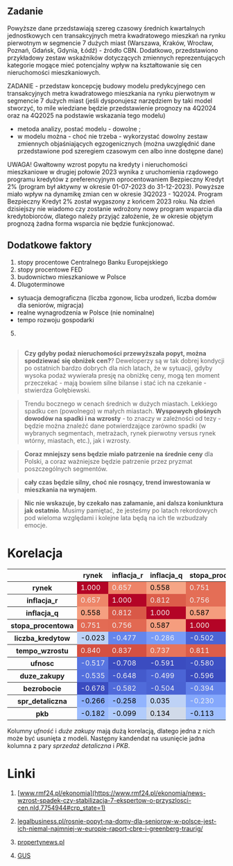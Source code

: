 ## Zadanie

Powyższe dane przedstawiają szereg czasowy średnich kwartalnych jednostkowych cen transakcyjnych metra kwadratowego mieszkań na rynku pierwotnym w segmencie 7 dużych miast (Warszawa, Kraków, Wrocław, Poznań, Gdańsk, Gdynia, Łódź) - źródło CBN.
Dodatkowo, przedstawiono przykładowy zestaw wskaźników dotyczących zmiennych reprezentujących kategorie mogące mieć potencjalny wpływ na kształtowanie się cen nieruchomości mieszkaniowych.

ZADANIE - przedstaw koncepcję budowy modelu predykcyjnego cen transakcyjnych metra kwadratowego mieszkania na rynku pierwotnym w segmencie 7 dużych miast 
(jeśli dysponujesz narzędziem by taki model stworzyć, to mile wiedziane będzie przedstawienie prognozy na 4Q2024 oraz na 4Q2025 na podstawie wskazania tego modelu)																	

- metoda analizy, postać modelu - dowolne ;
- w modelu można - choć nie trzeba - wykorzystać dowolny zestaw zmiennych objaśniających egzogenicznych (można uwzględnić dane przedstawione pod szeregiem czasowym cen albo inne dostępne dane)

UWAGA! Gwałtowny wzrost popytu na kredyty i nieruchomości mieszkaniowe w drugiej połowie 2023 wynika z uruchomienia rządowego programu kredytów z preferencyjnym oprocentowaniem Bezpieczny Kredyt 2% (program był aktywny w okresie 01-07-2023 do 31-12-2023). Powyższe miało wpływ na dynamikę zmian cen w okresie 3Q2023 - 1Q2024. 
Program Bezpieczny Kredyt 2% został wygaszony z końcem 2023 roku. Na dzień dzisiejszy nie wiadomo czy zostanie wdrożony nowy program wsparcia dla kredytobiorców, dlatego należy przyjąć założenie, że w okresie objętym prognozą żadna forma wsparcia nie będzie funkcjonować.																	

## Dodatkowe faktory

1. stopy procentowe Centralnego Banku Europejskiego
2. stopy procentowe FED
3. budownictwo mieszkaniowe w Polsce
4. Dlugoterminowe
-  sytuacja demograficzna (liczba zgonow, licba urodzeń, liczba domów dla seniorów, migracja)
-  realne wynagrodzenia w Polsce (nie nominalne)
-  tempo rozwoju gospodarki
  5. 


##

> __Czy gdyby podaż nieruchomości przewyższała popyt, można spodziewać się obniżek cen?__? Deweloperzy są w tak dobrej kondycji po ostatnich bardzo dobrych dla nich latach, że w sytuacji, gdyby wysoka podaż wywierała presję na obniżkę ceny, mogą ten moment przeczekać - mają bowiem silne bilanse i stać ich na czekanie - stwierdza Gołębiewski.

> Trendu bocznego w cenach średnich w dużych miastach. Lekkiego spadku cen (powolnego) w małych miastach. __Wyspowych głośnych dowodów na spadki i na wzrosty__ - to znaczy w zależności od tezy - będzie można znaleźć dane potwierdzające zarówno spadki (w wybranych segmentach, metrażach, rynek pierwotny versus rynek wtórny, miastach, etc.), jak i wzrosty.

> __Coraz mniejszy sens będzie miało patrzenie na średnie ceny__ dla Polski, a coraz ważniejsze będzie patrzenie przez pryzmat poszczególnych segmentów.

> __cały czas będzie silny, choć nie rosnący, trend inwestowania w mieszkania na wynajem__.

> __Nic nie wskazuje, by czekało nas załamanie, ani dalsza koniunktura jak ostatnio__. Musimy pamiętać, że jesteśmy po latach rekordowych pod wieloma względami i kolejne lata będą na ich tle wzbudzały emocje.

# Korelacja


<table id="T_875bc">
<style type="text/css">
#T_875bc_row0_col0, #T_875bc_row1_col1, #T_875bc_row2_col2, #T_875bc_row3_col3, #T_875bc_row4_col4, #T_875bc_row5_col5, #T_875bc_row6_col6, #T_875bc_row7_col7, #T_875bc_row8_col8, #T_875bc_row9_col9, #T_875bc_row10_col10 {
  background-color: #b40426;
  color: #f1f1f1;
}
#T_875bc_row0_col1 {
  background-color: #ee8468;
  color: #f1f1f1;
}
#T_875bc_row0_col2, #T_875bc_row4_col6 {
  background-color: #f6a586;
  color: #000000;
}
#T_875bc_row0_col3, #T_875bc_row1_col3, #T_875bc_row2_col5 {
  background-color: #e46e56;
  color: #f1f1f1;
}
#T_875bc_row0_col4, #T_875bc_row4_col5 {
  background-color: #a5c3fe;
  color: #000000;
}
#T_875bc_row0_col5, #T_875bc_row1_col5, #T_875bc_row5_col0, #T_875bc_row5_col1 {
  background-color: #d55042;
  color: #f1f1f1;
}
#T_875bc_row0_col6, #T_875bc_row2_col8 {
  background-color: #5d7ce6;
  color: #f1f1f1;
}
#T_875bc_row0_col7, #T_875bc_row1_col10, #T_875bc_row2_col6 {
  background-color: #4f69d9;
  color: #f1f1f1;
}
#T_875bc_row0_col8, #T_875bc_row6_col3 {
  background-color: #3d50c3;
  color: #f1f1f1;
}
#T_875bc_row0_col9, #T_875bc_row0_col10, #T_875bc_row1_col6, #T_875bc_row1_col7, #T_875bc_row3_col4, #T_875bc_row5_col8, #T_875bc_row6_col1, #T_875bc_row6_col2, #T_875bc_row7_col3, #T_875bc_row8_col0, #T_875bc_row8_col5 {
  background-color: #3b4cc0;
  color: #f1f1f1;
}
#T_875bc_row1_col0 {
  background-color: #ee8669;
  color: #f1f1f1;
}
#T_875bc_row1_col2, #T_875bc_row5_col3 {
  background-color: #dc5d4a;
  color: #f1f1f1;
}
#T_875bc_row1_col4 {
  background-color: #3f53c6;
  color: #f1f1f1;
}
#T_875bc_row1_col8 {
  background-color: #4e68d8;
  color: #f1f1f1;
}
#T_875bc_row1_col9 {
  background-color: #3c4ec2;
  color: #f1f1f1;
}
#T_875bc_row2_col0 {
  background-color: #f59f80;
  color: #000000;
}
#T_875bc_row2_col1, #T_875bc_row3_col5 {
  background-color: #d95847;
  color: #f1f1f1;
}
#T_875bc_row2_col3, #T_875bc_row3_col2 {
  background-color: #f59d7e;
  color: #000000;
}
#T_875bc_row2_col4 {
  background-color: #6788ee;
  color: #f1f1f1;
}
#T_875bc_row2_col7 {
  background-color: #5673e0;
  color: #f1f1f1;
}
#T_875bc_row2_col9 {
  background-color: #88abfd;
  color: #000000;
}
#T_875bc_row2_col10 {
  background-color: #93b5fe;
  color: #000000;
}
#T_875bc_row3_col0 {
  background-color: #e36b54;
  color: #f1f1f1;
}
#T_875bc_row3_col1 {
  background-color: #e26952;
  color: #f1f1f1;
}
#T_875bc_row3_col6 {
  background-color: #516ddb;
  color: #f1f1f1;
}
#T_875bc_row3_col7, #T_875bc_row7_col1 {
  background-color: #445acc;
  color: #f1f1f1;
}
#T_875bc_row3_col8 {
  background-color: #7396f5;
  color: #f1f1f1;
}
#T_875bc_row3_col9 {
  background-color: #4358cb;
  color: #f1f1f1;
}
#T_875bc_row3_col10, #T_875bc_row4_col3, #T_875bc_row7_col2 {
  background-color: #4b64d5;
  color: #f1f1f1;
}
#T_875bc_row4_col0 {
  background-color: #bcd2f7;
  color: #000000;
}
#T_875bc_row4_col1 {
  background-color: #6485ec;
  color: #f1f1f1;
}
#T_875bc_row4_col2 {
  background-color: #799cf8;
  color: #f1f1f1;
}
#T_875bc_row4_col7 {
  background-color: #f7aa8c;
  color: #000000;
}
#T_875bc_row4_col8 {
  background-color: #aac7fd;
  color: #000000;
}
#T_875bc_row4_col9 {
  background-color: #dedcdb;
  color: #000000;
}
#T_875bc_row4_col10, #T_875bc_row9_col5 {
  background-color: #c3d5f4;
  color: #000000;
}
#T_875bc_row5_col2 {
  background-color: #e7745b;
  color: #f1f1f1;
}
#T_875bc_row5_col4 {
  background-color: #86a9fc;
  color: #f1f1f1;
}
#T_875bc_row5_col6 {
  background-color: #6384eb;
  color: #f1f1f1;
}
#T_875bc_row5_col7, #T_875bc_row6_col5 {
  background-color: #6180e9;
  color: #f1f1f1;
}
#T_875bc_row5_col9 {
  background-color: #7ea1fa;
  color: #f1f1f1;
}
#T_875bc_row5_col10 {
  background-color: #98b9ff;
  color: #000000;
}
#T_875bc_row6_col0 {
  background-color: #5875e1;
  color: #f1f1f1;
}
#T_875bc_row6_col4 {
  background-color: #f7b396;
  color: #000000;
}
#T_875bc_row6_col7, #T_875bc_row7_col6 {
  background-color: #b70d28;
  color: #f1f1f1;
}
#T_875bc_row6_col8 {
  background-color: #cad8ef;
  color: #000000;
}
#T_875bc_row6_col9 {
  background-color: #e0dbd8;
  color: #000000;
}
#T_875bc_row6_col10 {
  background-color: #c1d4f4;
  color: #000000;
}
#T_875bc_row7_col0 {
  background-color: #5470de;
  color: #f1f1f1;
}
#T_875bc_row7_col4 {
  background-color: #f7b497;
  color: #000000;
}
#T_875bc_row7_col5 {
  background-color: #688aef;
  color: #f1f1f1;
}
#T_875bc_row7_col8 {
  background-color: #c5d6f2;
  color: #000000;
}
#T_875bc_row7_col9 {
  background-color: #edd2c3;
  color: #000000;
}
#T_875bc_row7_col10 {
  background-color: #d7dce3;
  color: #000000;
}
#T_875bc_row8_col1 {
  background-color: #506bda;
  color: #f1f1f1;
}
#T_875bc_row8_col2 {
  background-color: #4a63d3;
  color: #f1f1f1;
}
#T_875bc_row8_col3 {
  background-color: #6282ea;
  color: #f1f1f1;
}
#T_875bc_row8_col4 {
  background-color: #8caffe;
  color: #000000;
}
#T_875bc_row8_col6 {
  background-color: #ccd9ed;
  color: #000000;
}
#T_875bc_row8_col7 {
  background-color: #c0d4f5;
  color: #000000;
}
#T_875bc_row8_col9 {
  background-color: #a2c1ff;
  color: #000000;
}
#T_875bc_row8_col10 {
  background-color: #7da0f9;
  color: #f1f1f1;
}
#T_875bc_row9_col0 {
  background-color: #8badfd;
  color: #000000;
}
#T_875bc_row9_col1 {
  background-color: #92b4fe;
  color: #000000;
}
#T_875bc_row9_col2 {
  background-color: #bed2f6;
  color: #000000;
}
#T_875bc_row9_col3 {
  background-color: #85a8fc;
  color: #f1f1f1;
}
#T_875bc_row9_col4 {
  background-color: #efcebd;
  color: #000000;
}
#T_875bc_row9_col6 {
  background-color: #f5c0a7;
  color: #000000;
}
#T_875bc_row9_col7 {
  background-color: #f7b79b;
  color: #000000;
}
#T_875bc_row9_col8 {
  background-color: #d8dce2;
  color: #000000;
}
#T_875bc_row9_col10 {
  background-color: #d44e41;
  color: #f1f1f1;
}
#T_875bc_row10_col0 {
  background-color: #9dbdff;
  color: #000000;
}
#T_875bc_row10_col1 {
  background-color: #b2ccfb;
  color: #000000;
}
#T_875bc_row10_col2 {
  background-color: #d1dae9;
  color: #000000;
}
#T_875bc_row10_col3 {
  background-color: #9fbfff;
  color: #000000;
}
#T_875bc_row10_col4 {
  background-color: #e6d7cf;
  color: #000000;
}
#T_875bc_row10_col5 {
  background-color: #dcdddd;
  color: #000000;
}
#T_875bc_row10_col6 {
  background-color: #f0cdbb;
  color: #000000;
}
#T_875bc_row10_col7 {
  background-color: #f5c4ac;
  color: #000000;
}
#T_875bc_row10_col8 {
  background-color: #cedaeb;
  color: #000000;
}
#T_875bc_row10_col9 {
  background-color: #d1493f;
  color: #f1f1f1;
}
</style>
  <thead>
    <tr>
      <th class="blank level0" >&nbsp;</th>
      <th id="T_875bc_level0_col0" class="col_heading level0 col0" >rynek</th>
      <th id="T_875bc_level0_col1" class="col_heading level0 col1" >inflacja_r</th>
      <th id="T_875bc_level0_col2" class="col_heading level0 col2" >inflacja_q</th>
      <th id="T_875bc_level0_col3" class="col_heading level0 col3" >stopa_procentowa</th>
      <th id="T_875bc_level0_col4" class="col_heading level0 col4" >liczba_kredytow</th>
      <th id="T_875bc_level0_col5" class="col_heading level0 col5" >tempo_wzrostu</th>
      <th id="T_875bc_level0_col6" class="col_heading level0 col6" >ufnosc</th>
      <th id="T_875bc_level0_col7" class="col_heading level0 col7" >duze_zakupy</th>
      <th id="T_875bc_level0_col8" class="col_heading level0 col8" >bezrobocie</th>
      <th id="T_875bc_level0_col9" class="col_heading level0 col9" >spr_detaliczna</th>
      <th id="T_875bc_level0_col10" class="col_heading level0 col10" >pkb</th>
    </tr>
  </thead>
  <tbody>
    <tr>
      <th id="T_875bc_level0_row0" class="row_heading level0 row0" >rynek</th>
      <td id="T_875bc_row0_col0" class="data row0 col0" >1.000</td>
      <td id="T_875bc_row0_col1" class="data row0 col1" >0.657</td>
      <td id="T_875bc_row0_col2" class="data row0 col2" >0.558</td>
      <td id="T_875bc_row0_col3" class="data row0 col3" >0.751</td>
      <td id="T_875bc_row0_col4" class="data row0 col4" >-0.023</td>
      <td id="T_875bc_row0_col5" class="data row0 col5" >0.840</td>
      <td id="T_875bc_row0_col6" class="data row0 col6" >-0.517</td>
      <td id="T_875bc_row0_col7" class="data row0 col7" >-0.535</td>
      <td id="T_875bc_row0_col8" class="data row0 col8" >-0.678</td>
      <td id="T_875bc_row0_col9" class="data row0 col9" >-0.266</td>
      <td id="T_875bc_row0_col10" class="data row0 col10" >-0.182</td>
    </tr>
    <tr>
      <th id="T_875bc_level0_row1" class="row_heading level0 row1" >inflacja_r</th>
      <td id="T_875bc_row1_col0" class="data row1 col0" >0.657</td>
      <td id="T_875bc_row1_col1" class="data row1 col1" >1.000</td>
      <td id="T_875bc_row1_col2" class="data row1 col2" >0.812</td>
      <td id="T_875bc_row1_col3" class="data row1 col3" >0.756</td>
      <td id="T_875bc_row1_col4" class="data row1 col4" >-0.477</td>
      <td id="T_875bc_row1_col5" class="data row1 col5" >0.837</td>
      <td id="T_875bc_row1_col6" class="data row1 col6" >-0.708</td>
      <td id="T_875bc_row1_col7" class="data row1 col7" >-0.648</td>
      <td id="T_875bc_row1_col8" class="data row1 col8" >-0.582</td>
      <td id="T_875bc_row1_col9" class="data row1 col9" >-0.258</td>
      <td id="T_875bc_row1_col10" class="data row1 col10" >-0.099</td>
    </tr>
    <tr>
      <th id="T_875bc_level0_row2" class="row_heading level0 row2" >inflacja_q</th>
      <td id="T_875bc_row2_col0" class="data row2 col0" >0.558</td>
      <td id="T_875bc_row2_col1" class="data row2 col1" >0.812</td>
      <td id="T_875bc_row2_col2" class="data row2 col2" >1.000</td>
      <td id="T_875bc_row2_col3" class="data row2 col3" >0.587</td>
      <td id="T_875bc_row2_col4" class="data row2 col4" >-0.286</td>
      <td id="T_875bc_row2_col5" class="data row2 col5" >0.737</td>
      <td id="T_875bc_row2_col6" class="data row2 col6" >-0.591</td>
      <td id="T_875bc_row2_col7" class="data row2 col7" >-0.499</td>
      <td id="T_875bc_row2_col8" class="data row2 col8" >-0.504</td>
      <td id="T_875bc_row2_col9" class="data row2 col9" >0.035</td>
      <td id="T_875bc_row2_col10" class="data row2 col10" >0.134</td>
    </tr>
    <tr>
      <th id="T_875bc_level0_row3" class="row_heading level0 row3" >stopa_procentowa</th>
      <td id="T_875bc_row3_col0" class="data row3 col0" >0.751</td>
      <td id="T_875bc_row3_col1" class="data row3 col1" >0.756</td>
      <td id="T_875bc_row3_col2" class="data row3 col2" >0.587</td>
      <td id="T_875bc_row3_col3" class="data row3 col3" >1.000</td>
      <td id="T_875bc_row3_col4" class="data row3 col4" >-0.502</td>
      <td id="T_875bc_row3_col5" class="data row3 col5" >0.811</td>
      <td id="T_875bc_row3_col6" class="data row3 col6" >-0.580</td>
      <td id="T_875bc_row3_col7" class="data row3 col7" >-0.596</td>
      <td id="T_875bc_row3_col8" class="data row3 col8" >-0.394</td>
      <td id="T_875bc_row3_col9" class="data row3 col9" >-0.230</td>
      <td id="T_875bc_row3_col10" class="data row3 col10" >-0.113</td>
    </tr>
    <tr>
      <th id="T_875bc_level0_row4" class="row_heading level0 row4" >liczba_kredytow</th>
      <td id="T_875bc_row4_col0" class="data row4 col0" >-0.023</td>
      <td id="T_875bc_row4_col1" class="data row4 col1" >-0.477</td>
      <td id="T_875bc_row4_col2" class="data row4 col2" >-0.286</td>
      <td id="T_875bc_row4_col3" class="data row4 col3" >-0.502</td>
      <td id="T_875bc_row4_col4" class="data row4 col4" >1.000</td>
      <td id="T_875bc_row4_col5" class="data row4 col5" >-0.152</td>
      <td id="T_875bc_row4_col6" class="data row4 col6" >0.521</td>
      <td id="T_875bc_row4_col7" class="data row4 col7" >0.514</td>
      <td id="T_875bc_row4_col8" class="data row4 col8" >-0.130</td>
      <td id="T_875bc_row4_col9" class="data row4 col9" >0.373</td>
      <td id="T_875bc_row4_col10" class="data row4 col10" >0.302</td>
    </tr>
    <tr>
      <th id="T_875bc_level0_row5" class="row_heading level0 row5" >tempo_wzrostu</th>
      <td id="T_875bc_row5_col0" class="data row5 col0" >0.840</td>
      <td id="T_875bc_row5_col1" class="data row5 col1" >0.837</td>
      <td id="T_875bc_row5_col2" class="data row5 col2" >0.737</td>
      <td id="T_875bc_row5_col3" class="data row5 col3" >0.811</td>
      <td id="T_875bc_row5_col4" class="data row5 col4" >-0.152</td>
      <td id="T_875bc_row5_col5" class="data row5 col5" >1.000</td>
      <td id="T_875bc_row5_col6" class="data row5 col6" >-0.482</td>
      <td id="T_875bc_row5_col7" class="data row5 col7" >-0.445</td>
      <td id="T_875bc_row5_col8" class="data row5 col8" >-0.693</td>
      <td id="T_875bc_row5_col9" class="data row5 col9" >-0.003</td>
      <td id="T_875bc_row5_col10" class="data row5 col10" >0.152</td>
    </tr>
    <tr>
      <th id="T_875bc_level0_row6" class="row_heading level0 row6" >ufnosc</th>
      <td id="T_875bc_row6_col0" class="data row6 col0" >-0.517</td>
      <td id="T_875bc_row6_col1" class="data row6 col1" >-0.708</td>
      <td id="T_875bc_row6_col2" class="data row6 col2" >-0.591</td>
      <td id="T_875bc_row6_col3" class="data row6 col3" >-0.580</td>
      <td id="T_875bc_row6_col4" class="data row6 col4" >0.521</td>
      <td id="T_875bc_row6_col5" class="data row6 col5" >-0.482</td>
      <td id="T_875bc_row6_col6" class="data row6 col6" >1.000</td>
      <td id="T_875bc_row6_col7" class="data row6 col7" >0.983</td>
      <td id="T_875bc_row6_col8" class="data row6 col8" >0.040</td>
      <td id="T_875bc_row6_col9" class="data row6 col9" >0.384</td>
      <td id="T_875bc_row6_col10" class="data row6 col10" >0.296</td>
    </tr>
    <tr>
      <th id="T_875bc_level0_row7" class="row_heading level0 row7" >duze_zakupy</th>
      <td id="T_875bc_row7_col0" class="data row7 col0" >-0.535</td>
      <td id="T_875bc_row7_col1" class="data row7 col1" >-0.648</td>
      <td id="T_875bc_row7_col2" class="data row7 col2" >-0.499</td>
      <td id="T_875bc_row7_col3" class="data row7 col3" >-0.596</td>
      <td id="T_875bc_row7_col4" class="data row7 col4" >0.514</td>
      <td id="T_875bc_row7_col5" class="data row7 col5" >-0.445</td>
      <td id="T_875bc_row7_col6" class="data row7 col6" >0.983</td>
      <td id="T_875bc_row7_col7" class="data row7 col7" >1.000</td>
      <td id="T_875bc_row7_col8" class="data row7 col8" >0.014</td>
      <td id="T_875bc_row7_col9" class="data row7 col9" >0.454</td>
      <td id="T_875bc_row7_col10" class="data row7 col10" >0.384</td>
    </tr>
    <tr>
      <th id="T_875bc_level0_row8" class="row_heading level0 row8" >bezrobocie</th>
      <td id="T_875bc_row8_col0" class="data row8 col0" >-0.678</td>
      <td id="T_875bc_row8_col1" class="data row8 col1" >-0.582</td>
      <td id="T_875bc_row8_col2" class="data row8 col2" >-0.504</td>
      <td id="T_875bc_row8_col3" class="data row8 col3" >-0.394</td>
      <td id="T_875bc_row8_col4" class="data row8 col4" >-0.130</td>
      <td id="T_875bc_row8_col5" class="data row8 col5" >-0.693</td>
      <td id="T_875bc_row8_col6" class="data row8 col6" >0.040</td>
      <td id="T_875bc_row8_col7" class="data row8 col7" >0.014</td>
      <td id="T_875bc_row8_col8" class="data row8 col8" >1.000</td>
      <td id="T_875bc_row8_col9" class="data row8 col9" >0.125</td>
      <td id="T_875bc_row8_col10" class="data row8 col10" >0.063</td>
    </tr>
    <tr>
      <th id="T_875bc_level0_row9" class="row_heading level0 row9" >spr_detaliczna</th>
      <td id="T_875bc_row9_col0" class="data row9 col0" >-0.266</td>
      <td id="T_875bc_row9_col1" class="data row9 col1" >-0.258</td>
      <td id="T_875bc_row9_col2" class="data row9 col2" >0.035</td>
      <td id="T_875bc_row9_col3" class="data row9 col3" >-0.230</td>
      <td id="T_875bc_row9_col4" class="data row9 col4" >0.373</td>
      <td id="T_875bc_row9_col5" class="data row9 col5" >-0.003</td>
      <td id="T_875bc_row9_col6" class="data row9 col6" >0.384</td>
      <td id="T_875bc_row9_col7" class="data row9 col7" >0.454</td>
      <td id="T_875bc_row9_col8" class="data row9 col8" >0.125</td>
      <td id="T_875bc_row9_col9" class="data row9 col9" >1.000</td>
      <td id="T_875bc_row9_col10" class="data row9 col10" >0.893</td>
    </tr>
    <tr>
      <th id="T_875bc_level0_row10" class="row_heading level0 row10" >pkb</th>
      <td id="T_875bc_row10_col0" class="data row10 col0" >-0.182</td>
      <td id="T_875bc_row10_col1" class="data row10 col1" >-0.099</td>
      <td id="T_875bc_row10_col2" class="data row10 col2" >0.134</td>
      <td id="T_875bc_row10_col3" class="data row10 col3" >-0.113</td>
      <td id="T_875bc_row10_col4" class="data row10 col4" >0.302</td>
      <td id="T_875bc_row10_col5" class="data row10 col5" >0.152</td>
      <td id="T_875bc_row10_col6" class="data row10 col6" >0.296</td>
      <td id="T_875bc_row10_col7" class="data row10 col7" >0.384</td>
      <td id="T_875bc_row10_col8" class="data row10 col8" >0.063</td>
      <td id="T_875bc_row10_col9" class="data row10 col9" >0.893</td>
      <td id="T_875bc_row10_col10" class="data row10 col10" >1.000</td>
    </tr>
  </tbody>
</table>

Kolumny _ufność_ i _duże zakupy_ mają dużą korelacją, dlatego jedna z nich może być usunięta z modeli. Następny kandendat na usunięcie jadna kolumna z pary _sprzedaż detaliczna_ i _PKB_.


# Linki
 1. [www.rmf24.pl/ekonomia](https://www.rmf24.pl/ekonomia/news-wzrost-spadek-czy-stabilizacja-7-ekspertow-o-przyszlosci-cen,nId,7754944#crp_state=1)
 2. [legalbusiness.pl/rosnie-popyt-na-domy-dla-seniorow-w-polsce-jest-ich-niemal-najmniej-w-europie-raport-cbre-i-greenberg-traurig/](https://legalbusiness.pl/rosnie-popyt-na-domy-dla-seniorow-w-polsce-jest-ich-niemal-najmniej-w-europie-raport-cbre-i-greenberg-traurig/)

 3. [propertynews.pl](https://www.propertynews.pl/polityka-i-spoleczenstwo/gus-w-kwartalach-i-iii-spadek-liczby-oddanych-mieszkan-i-wiecej-rozpoczetych-budow,178211.html)

 4. [GUS](https://stat.gov.pl/obszary-tematyczne/przemysl-budownictwo-srodki-trwale/budownictwo/budownictwo-mieszkaniowe-w-okresie-styczen-pazdziernik-2024-roku,5,157.html)